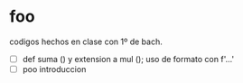 # foo
codigos hechos en clase con 1º de bach.

- [ ] def suma () y extension a mul (); uso de formato con f'...'
- [ ] poo introduccion
